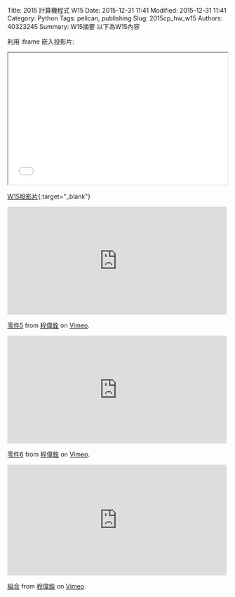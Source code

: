 Title: 2015 計算機程式 W15
Date: 2015-12-31 11:41
Modified: 2015-12-31 11:41
Category: Python
Tags: pelican, publishing
Slug: 2015cp_hw_w15
Authors: 40323245
Summary: W15摘要
以下為W15內容

利用 iframe 嵌入投影片:

<iframe src="simplest5.html" width="500" height="300"></iframe>

[W15投影片](simplest5.html){:target="_blank"}
<iframe src="https://player.vimeo.com/video/150516058" width="500" height="245" frameborder="0" webkitallowfullscreen mozallowfullscreen allowfullscreen></iframe> <p><a href="https://vimeo.com/150516058">零件5</a> from <a href="https://vimeo.com/user45488662">程偉銓</a> on <a href="https://vimeo.com">Vimeo</a>.</p>
<iframe src="https://player.vimeo.com/video/150516193" width="500" height="245" frameborder="0" webkitallowfullscreen mozallowfullscreen allowfullscreen></iframe> <p><a href="https://vimeo.com/150516193">零件6</a> from <a href="https://vimeo.com/user45488662">程偉銓</a> on <a href="https://vimeo.com">Vimeo</a>.</p>
<iframe src="https://player.vimeo.com/video/150515768" width="500" height="252" frameborder="0" webkitallowfullscreen mozallowfullscreen allowfullscreen></iframe> <p><a href="https://vimeo.com/150515768">組合</a> from <a href="https://vimeo.com/user45488662">程偉銓</a> on <a href="https://vimeo.com">Vimeo</a>.</p>